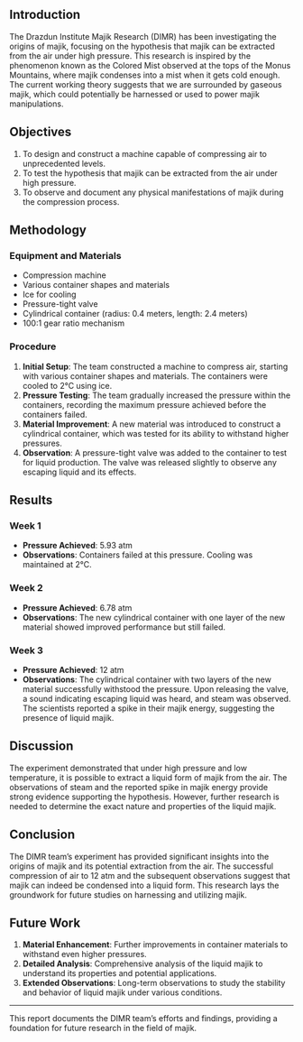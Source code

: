 ## Introduction
The Drazdun Institute Majik Research (DIMR) has been investigating the origins of majik, focusing on the hypothesis that majik can be extracted from the air under high pressure. This research is inspired by the phenomenon known as the Colored Mist observed at the tops of the Monus Mountains, where majik condenses into a mist when it gets cold enough. The current working theory suggests that we are surrounded by gaseous majik, which could potentially be harnessed or used to power majik manipulations.
## Objectives
1. To design and construct a machine capable of compressing air to unprecedented levels.
2. To test the hypothesis that majik can be extracted from the air under high pressure.
3. To observe and document any physical manifestations of majik during the compression process.
## Methodology
### Equipment and Materials
- Compression machine
- Various container shapes and materials
- Ice for cooling
- Pressure-tight valve
- Cylindrical container (radius: 0.4 meters, length: 2.4 meters)
- 100:1 gear ratio mechanism
### Procedure
1. **Initial Setup**: The team constructed a machine to compress air, starting with various container shapes and materials. The containers were cooled to 2°C using ice.
2. **Pressure Testing**: The team gradually increased the pressure within the containers, recording the maximum pressure achieved before the containers failed.
3. **Material Improvement**: A new material was introduced to construct a cylindrical container, which was tested for its ability to withstand higher pressures.
4. **Observation**: A pressure-tight valve was added to the container to test for liquid production. The valve was released slightly to observe any escaping liquid and its effects.
## Results
### Week 1
- **Pressure Achieved**: 5.93 atm
- **Observations**: Containers failed at this pressure. Cooling was maintained at 2°C.
### Week 2
- **Pressure Achieved**: 6.78 atm
- **Observations**: The new cylindrical container with one layer of the new material showed improved performance but still failed.
### Week 3
- **Pressure Achieved**: 12 atm
- **Observations**: The cylindrical container with two layers of the new material successfully withstood the pressure. Upon releasing the valve, a sound indicating escaping liquid was heard, and steam was observed. The scientists reported a spike in their majik energy, suggesting the presence of liquid majik.
## Discussion
The experiment demonstrated that under high pressure and low temperature, it is possible to extract a liquid form of majik from the air. The observations of steam and the reported spike in majik energy provide strong evidence supporting the hypothesis. However, further research is needed to determine the exact nature and properties of the liquid majik.
## Conclusion
The DIMR team’s experiment has provided significant insights into the origins of majik and its potential extraction from the air. The successful compression of air to 12 atm and the subsequent observations suggest that majik can indeed be condensed into a liquid form. This research lays the groundwork for future studies on harnessing and utilizing majik.
## Future Work
1. **Material Enhancement**: Further improvements in container materials to withstand even higher pressures.
2. **Detailed Analysis**: Comprehensive analysis of the liquid majik to understand its properties and potential applications.
3. **Extended Observations**: Long-term observations to study the stability and behavior of liquid majik under various conditions.

---

This report documents the DIMR team’s efforts and findings, providing a foundation for future research in the field of majik.